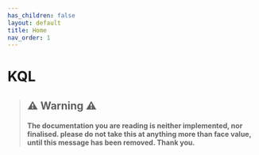```yaml
---
has_children: false
layout: default
title: Home
nav_order: 1
---
```

# KQL

> ## ⚠️ Warning ⚠️
> #### The documentation you are reading is neither implemented, nor finalised. please do not take this at anything more than face value, until this message has been removed. Thank you.